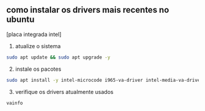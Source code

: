 ## como instalar os drivers mais recentes no ubuntu 
[placa integrada intel]

1. atualize o sistema
``` bash 
sudo apt update && sudo apt upgrade -y
```

2. instale os pacotes
``` bash 
sudo apt install -y intel-microcode i965-va-driver intel-media-va-driver-non-free vainfo
```

3. verifique os drivers atualmente usados
``` bash 
vainfo
```
